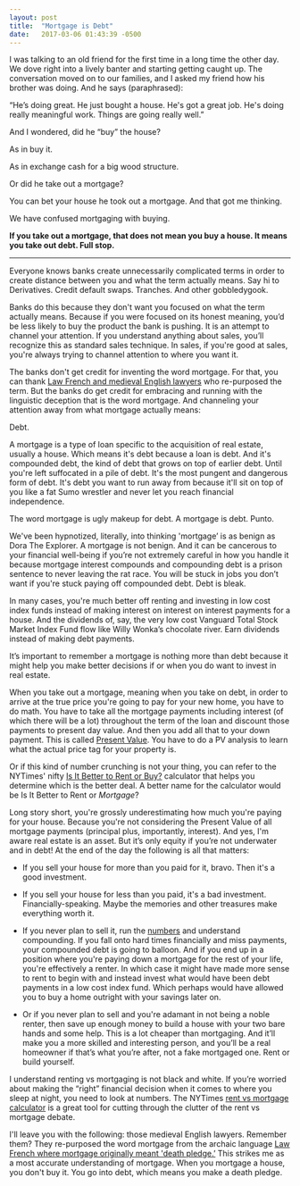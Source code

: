 ```yaml
---
layout: post
title:  "Mortgage is Debt"
date:   2017-03-06 01:43:39 -0500
---
```

I was talking to an old friend for the first time in a long time the other day. We dove right into a lively banter and starting getting caught up. The conversation moved on to our families, and I asked my friend how his brother was doing. And he says (paraphrased):

“He’s doing great. He just bought a house. He's got a great job. He's doing really meaningful work. Things are going really well.”

And I wondered, did he “buy” the house?

As in buy it.

As in exchange cash for a big wood structure.

Or did he take out a mortgage?

You can bet your house he took out a mortgage. And that got me thinking.

We have confused mortgaging with buying.

**If you take out a mortgage, that does not mean you buy a house. It means you take out debt. Full stop.**

<hr>

Everyone knows banks create unnecessarily complicated terms in order to create distance between you and what the term actually means. Say hi to Derivatives. Credit default swaps. Tranches. And other gobbledygook.

Banks do this because they don't want you focused on what the term actually means. Because if you were focused on its honest meaning, you’d be less likely to buy the product the bank is pushing. It is an attempt to channel your attention. If you understand anything about sales, you’ll recognize this as standard sales technique. In sales, if you're good at sales, you're always trying to channel attention to where you want it.

The banks don't get credit for inventing the word mortgage. For that, you can thank [Law French and medieval English lawyers](https://en.wikipedia.org/wiki/Mortgage_loan) who re-purposed the term. But the banks do get credit for embracing and running with the linguistic deception that is the word mortgage. And channeling your attention away from what mortgage actually means:

Debt.

A mortgage is a type of loan specific to the acquisition of real estate, usually a house. Which means it's debt because a loan is debt. And it's compounded debt, the kind of debt that grows on top of earlier debt. Until you're left suffocated in a pile of debt. It's the most pungent and dangerous form of debt. It's debt you want to run away from because it'll sit on top of you like a fat Sumo wrestler and never let you reach financial independence.

The word mortgage is ugly makeup for debt. A mortgage is debt. Punto.

We've been hypnotized, literally, into thinking 'mortgage’ is as benign as Dora The Explorer. A mortgage is not benign. And it can be cancerous to your financial well-being if you’re not extremely careful in how you handle it because mortgage interest compounds and compounding debt is a prison sentence to never leaving the rat race. You will be stuck in jobs you don’t want if you're stuck paying off compounded debt. Debt is bleak.

In many cases, you're much better off renting and investing in low cost index funds instead of making interest on interest on interest payments for a house. And the dividends of, say, the very low cost Vanguard Total Stock Market Index Fund flow like Willy Wonka’s chocolate river. Earn dividends instead of making debt payments.

It’s important to remember a mortgage is nothing more than debt because it might help you make better decisions if or when you do want to invest in real estate.

When you take out a mortgage, meaning when you take on debt, in order to arrive at the true price you're going to pay for your new home, you have to do math. You have to take all the mortgage payments including interest (of which there will be a lot) throughout the term of the loan and discount those payments to present day value. And then you add all that to your down payment. This is called [Present Value](http://www.investopedia.com/terms/p/presentvalue.asp). You have to do a PV analysis to learn what the actual price tag for your property is.

Or if this kind of number crunching is not your thing, you can refer to the NYTimes' nifty [Is It Better to Rent or Buy?](https://www.nytimes.com/interactive/2014/upshot/buy-rent-calculator.html) calculator that helps you determine which is the better deal. A better name for the calculator would be Is It Better to Rent or *Mortgage*?

Long story short, you're grossly underestimating how much you're paying for your house. Because you're not considering the Present Value of all mortgage payments (principal plus, importantly, interest). And yes, I'm aware real estate is an asset. But it’s only equity if you’re not underwater and in debt! At the end of the day the following is all that matters:

* If you sell your house for more than you paid for it, bravo. Then it's a good investment.

* If you sell your house for less than you paid, it's a bad investment. Financially-speaking. Maybe the memories and other treasures make everything worth it.

* If you never plan to sell it, run the [numbers](https://www.nytimes.com/interactive/2014/upshot/buy-rent-calculator.html) and understand compounding. If you fall onto hard times financially and miss payments, your compounded debt is going to balloon. And if you end up in a position where you're paying down a mortgage for the rest of your life, you're effectively a renter. In which case it might have made more sense to rent to begin with and instead invest what would have been debt payments in a low cost index fund. Which perhaps would have allowed you to buy a home outright with your savings later on.

* Or if you never plan to sell and you're adamant in not being a noble renter, then save up enough money to build a house with your two bare hands and some help. This is a lot cheaper than mortgaging. And it’ll make you a more skilled and interesting person, and you’ll be a real homeowner if that’s what you’re after, not a fake mortgaged one. Rent or build yourself.

I understand renting vs mortgaging is not black and white. If you’re worried about making the “right” financial decision when it comes to where you sleep at night, you need to look at numbers. The NYTimes [rent vs mortgage calculator](https://www.nytimes.com/interactive/2014/upshot/buy-rent-calculator.html) is a great tool for cutting through the clutter of the rent vs mortgage debate.  

I'll leave you with the following: those medieval English lawyers. Remember them? They re-purposed the word mortgage from the archaic language [Law French where mortgage originally meant 'death pledge.’](https://en.wikipedia.org/wiki/Mortgage_loan) This strikes me as a most accurate understanding of mortgage. When you mortgage a house, you don't buy it. You go into debt, which means you make a death pledge.

